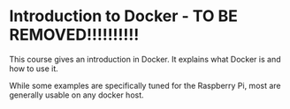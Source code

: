 # Introduction to Docker - TO BE REMOVED!!!!!!!!!!

This course gives an introduction in Docker. It explains what Docker is and how to use it.

While some examples are specifically tuned for the Raspberry Pi, most are generally usable on any docker host.
